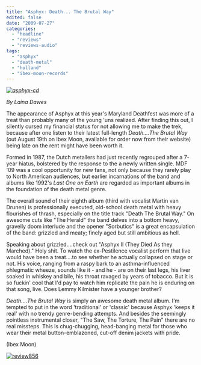 ```yaml
---
title: "Asphyx: Death... The Brutal Way"
edited: false
date: "2009-07-27"
categories:
  - "headline"
  - "reviews"
  - "reviews-audio"
tags:
  - "asphyx"
  - "death-metal"
  - "holland"
  - "ibex-moon-records"
---
```


_[![asphyx-cd](http://www.hellbound.ca/wp-content/uploads/2009/07/asphyx-cd.jpg "asphyx-cd")](http://www.hellbound.ca/wp-content/uploads/2009/07/asphyx-cd.jpg)_

_By Laina Dawes_

The appearance of Asphyx at this year's Maryland Deathfest was more of a treat than probably many of the young 'uns realized. After finding this out, I silently cursed my financial status for not allowing me to make the trek, because after one listen to their latest full-length _Death....The Brutal Way_ (out August 19th on Ibex Moon, available for order now from their website) being late on the rent might have been worth it.

Formed in 1987, the Dutch metallers had just recently regrouped after a 7- year hiatus, bolstered by the response to the a newly written single. MDF '09 was a cool opportunity for new fans, not only because they rarely play to North American audiences, but earlier incarnations of the band and albums like 1992's _Last One on Earth_ are regarded as important albums in the foundation of the death metal genre.

The overall sound of their eighth album (third with vocalist Martin van Drunen) is professionally executed, old-school death metal with heavy flourishes of thrash, especially on the title track "Death The Brutal Way." On awesome cuts like "The Herald" the band delves into a bottom heavy, gravelly doom interlude and the opener "Sorbutics" is a great encapsulation of the band: grizzled and meaty; finely aged but still ambitious as hell.

Speaking about grizzled....check out "Asphyx II (They Died As they Marched)." Holy shit. To watch the ex-Pestilence vocalist perform that live would have been a treat....to see whether he actually collapsed on stage or not. His voice, ranging from a raspy bark to an asthma-influenced phlegmatic wheeze, sounds like it - and he - are on their last legs, his liver soaked in whiskey and bile, his throat ravaged by years of tobacco. But it is so fuckin' cool that I'd pay to watch him replicate the pain he is enduring on that song, live. Does Lemmy Kilmister have a younger brother?

_Death....The Brutal Way_ is simply an awesome death metal album. I'm tempted to put in the word 'traditional' or 'classic' because Asphyx 'keeps it real' with no trendy genre-bending attempts. And besides the seemingly pointless instrumental closer, "The Saw, The Torture, The Pain" there are no real missteps. This is chug-chugging, head-banging metal for those who wear their metal button-emblazoned, cut-off denim jackets with pride.

(Ibex Moon)

[![review856](http://www.hellbound.ca/wp-content/uploads/2009/06/review856.png "review856")](http://www.hellbound.ca/wp-content/uploads/2009/06/review856.png)
